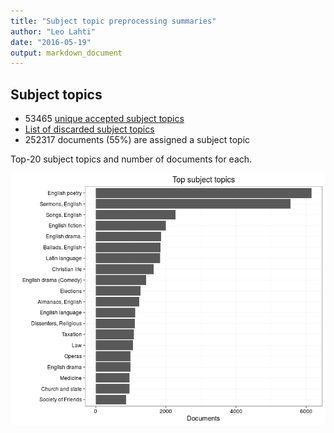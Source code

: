 ```yaml
---
title: "Subject topic preprocessing summaries"
author: "Leo Lahti"
date: "2016-05-19"
output: markdown_document
---
```


## Subject topics



  * 53465 [unique accepted subject topics](output.tables/subject_topic_accepted.csv)
  * [List of discarded subject topics](output.tables/subject_topic_discarded.csv)
  * 252317 documents (55%) are assigned a subject topic 

Top-20 subject topics and number of documents for each.

![plot of chunk summarytopics22](figure/summarytopics22-1.png)
